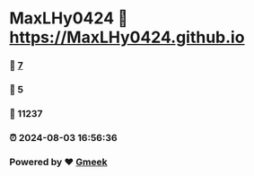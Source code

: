 # MaxLHy0424 :link: https://MaxLHy0424.github.io 
### :page_facing_up: [7](https://MaxLHy0424.github.io/tag.html) 
### :speech_balloon: 5 
### :hibiscus: 11237 
### :alarm_clock: 2024-08-03 16:56:36 
### Powered by :heart: [Gmeek](https://github.com/Meekdai/Gmeek)
